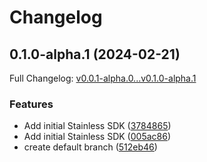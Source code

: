# Changelog

## 0.1.0-alpha.1 (2024-02-21)

Full Changelog: [v0.0.1-alpha.0...v0.1.0-alpha.1](https://github.com/denoland/subhosting-python/compare/v0.0.1-alpha.0...v0.1.0-alpha.1)

### Features

* Add initial Stainless SDK ([3784865](https://github.com/denoland/subhosting-python/commit/378486511855bea1a35d4117e749c115f3f87c98))
* Add initial Stainless SDK ([005ac86](https://github.com/denoland/subhosting-python/commit/005ac8625e98676c20f45420966ae6629d82bd3e))
* create default branch ([512eb46](https://github.com/denoland/subhosting-python/commit/512eb46aa92c4ab8aef2afe2e434e20622876b9c))
